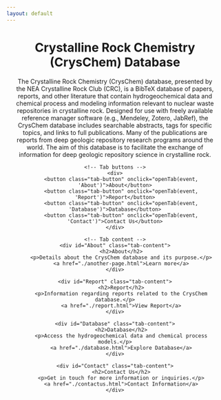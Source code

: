 ```yaml
---
layout: default
---
```


<div class="container">
    <h1>Crystalline Rock Chemistry (CrysChem) Database</h1>
    <p>The Crystalline Rock Chemistry (CrysChem) database, presented by the NEA Crystalline Rock Club (CRC), is a BibTeX database of papers, reports, and other literature that contain hydrogeochemical data and chemical process and modeling information relevant to nuclear waste repositories in crystalline rock. Designed for use with freely available reference manager software (e.g., Mendeley, Zotero, JabRef), the CrysChem database includes searchable abstracts, tags for specific topics, and links to full publications. Many of the publications are reports from deep geologic repository research programs around the world. The aim of this database is to facilitate the exchange of information for deep geologic repository science in crystalline rock.</p>

    <!-- Tab buttons -->
    <div>
        <button class="tab-button" onclick="openTab(event, 'About')">About</button>
        <button class="tab-button" onclick="openTab(event, 'Report')">Report</button>
        <button class="tab-button" onclick="openTab(event, 'Database')">Database</button>
        <button class="tab-button" onclick="openTab(event, 'Contact')">Contact Us</button>
    </div>

    <!-- Tab content -->
    <div id="About" class="tab-content">
        <h2>About</h2>
        <p>Details about the CrysChem database and its purpose.</p>
        <a href="./another-page.html">Learn more</a>
    </div>

    <div id="Report" class="tab-content">
        <h2>Report</h2>
        <p>Information regarding reports related to the CrysChem database.</p>
        <a href="./report.html">View Report</a>
    </div>

    <div id="Database" class="tab-content">
        <h2>Database</h2>
        <p>Access the hydrogeochemical data and chemical process models.</p>
        <a href="./database.html">Explore Database</a>
    </div>

    <div id="Contact" class="tab-content">
        <h2>Contact Us</h2>
        <p>Get in touch for more information or inquiries.</p>
        <a href="./contactus.html">Contact Information</a>
    </div>
</div>

<style>
    .container {
        text-align: center;
        margin: 20px;
    }
    .tab-content {
        display: none; /* Hide all tab content by default */
        margin-top: 20px;
    }
    .tab-button {
        padding: 10px 20px;
        cursor: pointer;
        background-color: #f1f1f1;
        border: none;
        border-bottom: 2px solid transparent;
        transition: background-color 0.3s;
        margin: 5px;
    }
    .tab-button:hover {
        background-color: #ddd;
    }
    .active {
        background-color: #fff;
        border-bottom: 2px solid #007bff; /* Active tab color */
    }
</style>

<script>
    // Function to open a tab
    function openTab(evt, tabName) {
        // Hide all tab content
        var i, tabcontent, tabbuttons;
        tabcontent = document.getElementsByClassName("tab-content");
        for (i = 0; i < tabcontent.length; i++) {
            tabcontent[i].style.display = "none";
        }

        // Remove the active class from all buttons
        tabbuttons = document.getElementsByClassName("tab-button");
        for (i = 0; i < tabbuttons.length; i++) {
            tabbuttons[i].className = tabbuttons[i].className.replace(" active", "");
        }

        // Show the current tab and add an "active" class to the button that opened the tab
        document.getElementById(tabName).style.display = "block";
        evt.currentTarget.className += " active";
    }

    // Open the first tab by default
    document.addEventListener("DOMContentLoaded", function() {
        document.querySelector(".tab-button").click();
    });
</script>
